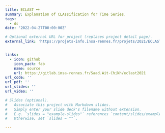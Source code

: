 ```yaml
---
title: ECLAST 🗝️
summary: Explanation of CLAssification for Time Series.
tags:
  - ds
date: '2022-04-27T00:00:00Z'

# Optional external URL for project (replaces project detail page).
external_link: 'https://projets-info.insa-rennes.fr/projets/2021/ECLAST/indexEn.html'


links:
  - icon: github
    icon_pack: fab
    name: source
    url: https://gitlab.insa-rennes.fr/Saad.Ait-Chikh/eclast2021
url_code: ''
url_pdf: ''
url_slides: ''
url_video: ''

# Slides (optional).
#   Associate this project with Markdown slides.
#   Simply enter your slide deck's filename without extension.
#   E.g. `slides = "example-slides"` references `content/slides/example-slides.md`.
#   Otherwise, set `slides = ""`.

---
```



